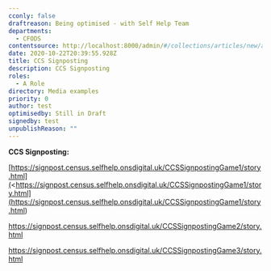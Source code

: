 ```yaml
---
cconly: false
draftreason: Being optimised - with Self Help Team
departments:
  - CFODS
contentsource: http://localhost:8000/admin/#/collections/articles/new/admin/#/collections/articles/new/admin/#/collections/articles/new/admin/#/collections/articles/new/admin/#/collections/articles/new/admin/#/collections/articles/new/admin/#/collections/articles/new
date: 2020-10-22T20:39:55.928Z
title: CCS Signposting
description: CCS Signposting
roles:
  - A Role
directory: Media examples
priority: 0
author: test
optimisedby: Still in Draft
signedby: test
unpublishReason: ""
---
```

**CCS Signposting:**

[https://signpost.census.selfhelp.onsdigital.uk/CCSSignpostingGame1/story.html](<https://signpost.census.selfhelp.onsdigital.uk/CCSSignpostingGame1/story.html](<https://signpost.census.selfhelp.onsdigital.uk/CCSSignpostingGame1/story.html>)[](https://signpost.census.selfhelp.onsdigital.uk/CCSSignpostingGame2/story.html)

[](https://signpost.census.selfhelp.onsdigital.uk/CCSSignpostingGame2/story.html)<https://signpost.census.selfhelp.onsdigital.uk/CCSSignpostingGame2/story.html>

<https://signpost.census.selfhelp.onsdigital.uk/CCSSignpostingGame3/story.html>



![]()